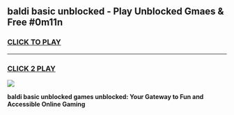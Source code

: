 
## baldi basic unblocked - Play Unblocked Gmaes & Free #0m11n
<h3>
<a href="https://news.freeplayer.one?title=baldi_basic_unblocked&ref=24F">CLICK TO PLAY</a></h3>
<hr>

<h3>
<a href="https://news.freeplayer.one?title=baldi_basic_unblocked&ref=24F">CLICK 2 PLAY</a>
  
</h3>

<a href="https://news.freeplayer.one?title=baldi_basic_unblocked&ref=24F/"><img src="https://clearcache.store/games.png"></a>


**baldi basic unblocked games unblocked: Your Gateway to Fun and Accessible Online Gaming**
